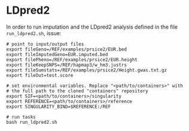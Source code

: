 # LDpred2

In order to run imputation and the LDpred2 analysis defined in the file `run_ldpred2.sh`, issue:  
```
# point to input/output files
export fileGeno=/REF/examples/prsice2/EUR.bed
export fileImputedGeno=EUR.imputed.bed
export filePheno=/REF/examples/prsice2/EUR.height
export fileKeepSNPS=/REF/hapmap3/w_hm3.justrs
export fileSumstats=/REF/examples/prsice2/Height.gwas.txt.gz
export fileOut=test.score

# set environmental variables. Replace "<path/to/containers>" with 
# the full path to the cloned "containers" repository
export SIF=<path/to/containers>/singularity
export REFERENCE=<path/to/containers>/reference
export SINGULARITY_BIND=$REFERENCE:/REF

# run tasks
bash run_ldpred2.sh
```
